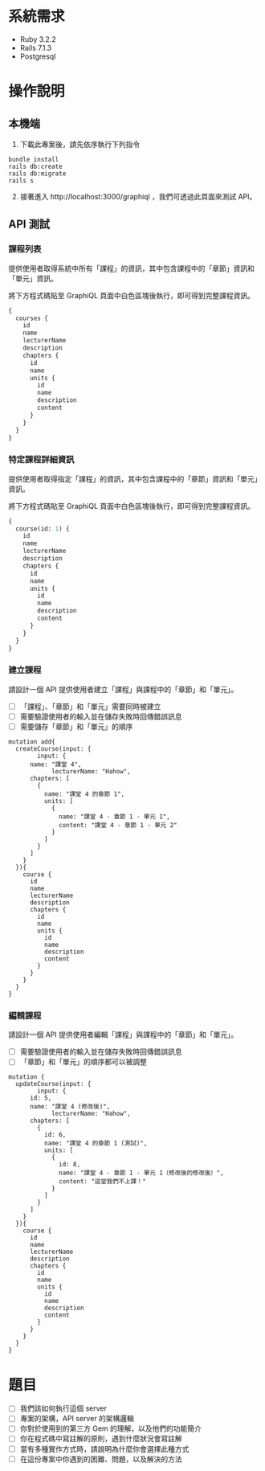 # 系統需求

- Ruby 3.2.2
- Rails 7.1.3
- Postgresql

# 操作說明

## 本機端

1. 下載此專案後，請先依序執行下列指令
  ```
  bundle install
  rails db:create
  rails db:migrate
  rails s
  ```
2. 接著進入 http://localhost:3000/graphiql ，我們可透過此頁面來測試 API。

## API 測試

### 課程列表
提供使用者取得系統中所有「課程」的資訊，其中包含課程中的「章節」資訊和「單元」資訊。

將下方程式碼貼至 GraphiQL 頁面中白色區塊後執行，即可得到完整課程資訊。
```GraphQL
{
  courses {
    id
    name
    lecturerName
    description
    chapters {
      id
      name
      units {
        id
        name
        description
        content
      }
    }
  }
}

```

### 特定課程詳細資訊
提供使用者取得指定「課程」的資訊，其中包含課程中的「章節」資訊和「單元」資訊。

將下方程式碼貼至 GraphiQL 頁面中白色區塊後執行，即可得到完整課程資訊。
```GraphQL
{
  course(id: 1) {
    id
    name
    lecturerName
    description
    chapters {
      id
      name
      units {
        id
        name
        description
        content
      }
    }
  }
}

```

### 建立課程

請設計一個 API 提供使用者建立「課程」與課程中的「章節」和「單元」。

- [ ] 「課程」、「章節」和「單元」需要同時被建立
- [ ] 需要驗證使用者的輸入並在儲存失敗時回傳錯誤訊息
- [ ] 需要儲存「章節」和「單元」的順序

```
mutation add{
  createCourse(input: {
		input: {
      name: "課堂 4",
			lecturerName: "Hahow",
      chapters: [
        {
          name: "課堂 4 的章節 1",
          units: [
            {
              name: "課堂 4 - 章節 1 - 單元 1",
              content: "課堂 4 - 章節 1 - 單元 2"
            }
          ]
        }
      ]
    }
  }){
    course {
      id
      name
      lecturerName
      description
      chapters {
        id
        name
        units {
          id
          name
          description
          content
        }
      }
    }
  }
}
```

### 編輯課程

請設計一個 API 提供使用者編輯「課程」與課程中的「章節」和「單元」。

- [ ] 需要驗證使用者的輸入並在儲存失敗時回傳錯誤訊息
- [ ] 「章節」和「單元」的順序都可以被調整

```
mutation {
  updateCourse(input: {
		input: {
      id: 5,
      name: "課堂 4 (修改後)",
			lecturerName: "Hahow",
      chapters: [
        {
          id: 6,
          name: "課堂 4 的章節 1 (測試)",
          units: [
            {
              id: 8,
              name: "課堂 4 - 章節 1 - 單元 1（修改後的修改後）",
              content: "這堂我們不上課！"
            }
          ]
        }
      ]
    }
  }){
    course {
      id
      name
      lecturerName
      description
      chapters {
        id
        name
        units {
          id
          name
          description
          content
        }
      }
    }
  }
}
```


# 題目

- [ ] 我們該如何執行這個 server
- [ ] 專案的架構，API server 的架構邏輯
- [ ] 你對於使用到的第三方 Gem 的理解，以及他們的功能簡介
- [ ] 你在程式碼中寫註解的原則，遇到什麼狀況會寫註解
- [ ] 當有多種實作方式時，請說明為什麼你會選擇此種方式
- [ ] 在這份專案中你遇到的困難、問題，以及解決的方法
